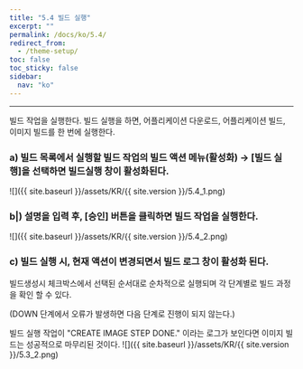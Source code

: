 ```yaml
---
title: "5.4 빌드 실행"
excerpt: ""
permalink: /docs/ko/5.4/
redirect_from:
  - /theme-setup/
toc: false
toc_sticky: false
sidebar:
  nav: "ko"
---
```


---
빌드 작업을 실행한다. 빌드 실행을 하면, 어플리케이션 다운로드, 어플리케이션 빌드, 이미지 빌드를 한 번에 실행한다.

### a\) 빌드 목록에서 실행할 빌드 작업의 빌드 액션 메뉴\(활성화\) → [빌드 실행]을 선택하면 빌드실행 창이 활성화된다.
![]({{ site.baseurl }}/assets/KR/{{ site.version }}/5.4_1.png)

### b|) 설명을 입력 후, [승인] 버튼을 클릭하면 빌드 작업을 실행한다.
![]({{ site.baseurl }}/assets/KR/{{ site.version }}/5.4_2.png)

### c\) 빌드 실행 시, 현재 액션이 변경되면서 빌드 로그 창이 활성화 된다.

빌드생성시 체크박스에서 선택된 순서대로 순차적으로 실행되며 각 단계별로 빌드 과정을 확인 할 수 있다.

\(DOWN 단계에서 오류가 발생하면 다음 단계로 진행이 되지 않는다.\)

빌드 실행 작업이 "CREATE IMAGE STEP DONE." 이라는 로그가 보인다면 이미지 빌드는 성공적으로 마무리된 것이다.
![]({{ site.baseurl }}/assets/KR/{{ site.version }}/5.3_2.png)
